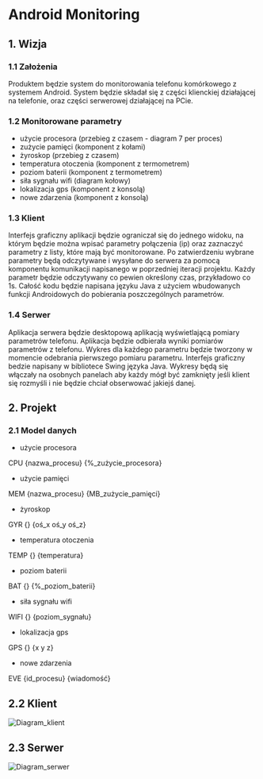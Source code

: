 # Android Monitoring
## 1. Wizja

### 1.1 Założenia
Produktem będzie system do monitorowania telefonu komórkowego z systemem Android. System będzie składał się z części klienckiej działającej na telefonie, oraz części serwerowej działającej na PCie.

### 1.2 Monitorowane parametry
- użycie procesora (przebieg z czasem - diagram 7 per proces)
- zużycie pamięci (komponent z kołami)
- żyroskop (przebieg z czasem)
- temperatura otoczenia (komponent z termometrem)
- poziom baterii (komponent z termometrem)
- siła sygnału wifi (diagram kołowy)
- lokalizacja gps (komponent z konsolą)
- nowe zdarzenia (komponent z konsolą)

### 1.3 Klient
Interfejs graficzny aplikacji będzie ograniczał się do jednego widoku, na którym będzie można wpisać parametry połączenia (ip) oraz zaznaczyć parametry z listy, które mają być monitorowane. Po zatwierdzeniu wybrane parametry będą odczytywane i wysyłane do serwera za pomocą komponentu komunikacji napisanego w poprzedniej iteracji projektu.
Każdy parametr będzie odczytywany co pewien określony czas, przykładowo co 1s.
Całość kodu będzie napisana języku Java z użyciem wbudowanych funkcji Androidowych do pobierania poszczególnych parametrów.

### 1.4 Serwer
Aplikacja serwera będzie desktopową aplikacją wyświetlającą pomiary parametrów telefonu. 
Aplikacja będzie odbierała wyniki pomiarów parametrów z telefonu. 
Wykres dla każdego parametru będzie tworzony w momencie odebrania pierwszego pomiaru parametru. 
Interfejs graficzny bedzie napisany w bibliotece Swing języka Java. Wykresy będą się włączały na osobnych panelach aby każdy mógł być zamknięty jeśli klient się rozmyśli i nie będzie chciał obserwować jakiejś danej.

## 2. Projekt

### 2.1 Model danych

- użycie procesora

CPU {nazwa_procesu} {%_zużycie_procesora}

- użycie pamięci

MEM {nazwa_procesu} {MB_zużycie_pamięci}

- żyroskop

GYR {} {oś_x oś_y oś_z}

- temperatura otoczenia

TEMP {} {temperatura}

- poziom baterii

BAT {} {%_poziom_baterii}

- siła sygnału wifi

WIFI {} {poziom_sygnału}

- lokalizacja gps

GPS {} {x y z}

- nowe zdarzenia

EVE {id_procesu} {wiadomość}

## 2.2 Klient
![Diagram_klient](http://i.imgur.com/bbGET9O.png)

## 2.3 Serwer
![Diagram_serwer](http://i.imgur.com/VVOkEsF.png)
